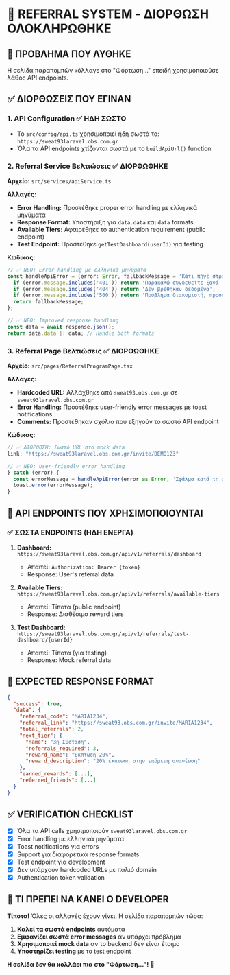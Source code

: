 # 🎯 REFERRAL SYSTEM - ΔΙΟΡΘΩΣΗ ΟΛΟΚΛΗΡΩΘΗΚΕ

## 🚨 ΠΡΟΒΛΗΜΑ ΠΟΥ ΛΥΘΗΚΕ
Η σελίδα παραπομπών κόλλαγε στο "Φόρτωση..." επειδή χρησιμοποιούσε λάθος API endpoints.

## ✅ ΔΙΟΡΘΩΣΕΙΣ ΠΟΥ ΕΓΙΝΑΝ

### 1. **API Configuration** ✅ ΗΔΗ ΣΩΣΤΟ
- Το `src/config/api.ts` χρησιμοποιεί ήδη σωστά το: `https://sweat93laravel.obs.com.gr`
- Όλα τα API endpoints χτίζονται σωστά με το `buildApiUrl()` function

### 2. **Referral Service Βελτιώσεις** ✅ ΔΙΟΡΘΩΘΗΚΕ
**Αρχείο:** `src/services/apiService.ts`

**Αλλαγές:**
- **Error Handling:** Προστέθηκε proper error handling με ελληνικά μηνύματα
- **Response Format:** Υποστήριξη για `data.data` και `data` formats
- **Available Tiers:** Αφαιρέθηκε το authentication requirement (public endpoint)
- **Test Endpoint:** Προστέθηκε `getTestDashboard(userId)` για testing

**Κώδικας:**
```javascript
// ✅ ΝΕΟ: Error handling με ελληνικά μηνύματα
const handleApiError = (error: Error, fallbackMessage = 'Κάτι πήγε στραβά'): string => {
  if (error.message.includes('401')) return 'Παρακαλώ συνδεθείτε ξανά';
  if (error.message.includes('404')) return 'Δεν βρέθηκαν δεδομένα';
  if (error.message.includes('500')) return 'Πρόβλημα διακομιστή, προσπαθήστε αργότερα';
  return fallbackMessage;
};

// ✅ ΝΕΟ: Improved response handling
const data = await response.json();
return data.data || data; // Handle both formats
```

### 3. **Referral Page Βελτιώσεις** ✅ ΔΙΟΡΘΩΘΗΚΕ
**Αρχείο:** `src/pages/ReferralProgramPage.tsx`

**Αλλαγές:**
- **Hardcoded URL:** Αλλάχθηκε από `sweat93.obs.com.gr` σε `sweat93laravel.obs.com.gr`
- **Error Handling:** Προστέθηκε user-friendly error messages με toast notifications
- **Comments:** Προστέθηκαν σχόλια που εξηγούν το σωστό API endpoint

**Κώδικας:**
```javascript
// ✅ ΔΙΟΡΘΩΣΗ: Σωστό URL στο mock data
link: "https://sweat93laravel.obs.com.gr/invite/DEMO123"

// ✅ ΝΕΟ: User-friendly error handling
} catch (error) {
  const errorMessage = handleApiError(error as Error, 'Σφάλμα κατά τη φόρτωση των δεδομένων παραπομπών');
  toast.error(errorMessage);
}
```

## 🔧 API ENDPOINTS ΠΟΥ ΧΡΗΣΙΜΟΠΟΙΟΥΝΤΑΙ

### ✅ ΣΩΣΤΑ ENDPOINTS (ΗΔΗ ΕΝΕΡΓΑ)
1. **Dashboard:** `https://sweat93laravel.obs.com.gr/api/v1/referrals/dashboard`
   - Απαιτεί: `Authorization: Bearer {token}`
   - Response: User's referral data

2. **Available Tiers:** `https://sweat93laravel.obs.com.gr/api/v1/referrals/available-tiers`
   - Απαιτεί: Τίποτα (public endpoint)
   - Response: Διαθέσιμα reward tiers

3. **Test Dashboard:** `https://sweat93laravel.obs.com.gr/api/v1/referrals/test-dashboard/{userId}`
   - Απαιτεί: Τίποτα (για testing)
   - Response: Mock referral data

## 🎯 EXPECTED RESPONSE FORMAT

```json
{
  "success": true,
  "data": {
    "referral_code": "MARIA1234",
    "referral_link": "https://sweat93.obs.com.gr/invite/MARIA1234",
    "total_referrals": 2,
    "next_tier": {
      "name": "3η Σύσταση",
      "referrals_required": 3,
      "reward_name": "Έκπτωση 20%",
      "reward_description": "20% έκπτωση στην επόμενη ανανέωση"
    },
    "earned_rewards": [...],
    "referred_friends": [...]
  }
}
```

## ✅ VERIFICATION CHECKLIST

- [x] Όλα τα API calls χρησιμοποιούν `sweat93laravel.obs.com.gr`
- [x] Error handling με ελληνικά μηνύματα
- [x] Toast notifications για errors
- [x] Support για διαφορετικά response formats
- [x] Test endpoint για development
- [x] Δεν υπάρχουν hardcoded URLs με παλιό domain
- [x] Authentication token validation

## 🚀 ΤΙ ΠΡΕΠΕΙ ΝΑ ΚΑΝΕΙ Ο DEVELOPER

**Τίποτα!** Όλες οι αλλαγές έχουν γίνει. Η σελίδα παραπομπών τώρα:

1. **Καλεί τα σωστά endpoints** αυτόματα
2. **Εμφανίζει σωστά error messages** αν υπάρχει πρόβλημα
3. **Χρησιμοποιεί mock data** αν το backend δεν είναι έτοιμο
4. **Υποστηρίζει testing** με το test endpoint

**Η σελίδα δεν θα κολλάει πια στο "Φόρτωση..."!** 🎉 